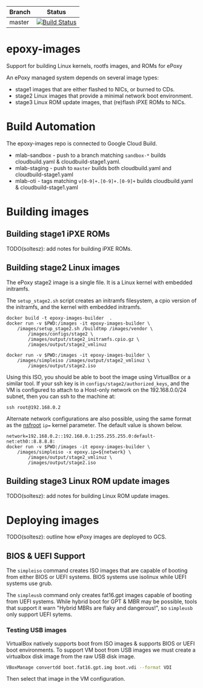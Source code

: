 | Branch | Status |
|--------|--------|
| master | [![Build Status](https://travis-ci.org/m-lab/epoxy-images.svg?branch=master)](https://travis-ci.org/m-lab/epoxy-images) |

# epoxy-images

Support for building Linux kernels, rootfs images, and ROMs for ePoxy

An ePoxy managed system depends on several image types:

 * stage1 images that are either flashed to NICs, or burned to CDs.
 * stage2 Linux images that provide a minimal network boot environment.
 * stage3 Linux ROM update images, that (re)flash iPXE ROMs to NICs.

# Build Automation

The epoxy-images repo is connected to Google Cloud Build.

* mlab-sandbox - push to a branch matching `sandbox-*` builds cloudbuild.yaml &
  cloudbuild-stage1.yaml.
* mlab-staging - push to `master` builds both cloudbuild.yaml and
  cloudbuild-stage1.yaml
* mlab-oti - tags matching `v[0-9]+.[0-9]+.[0-9]+` builds cloudbuild.yaml &
  cloudbuild-stage1.yaml

# Building images

## Building stage1 iPXE ROMs

TODO(soltesz): add notes for building iPXE ROMs.

## Building stage2 Linux images

The ePoxy stage2 image is a single file. It is a Linux kernel with embedded
initramfs.

The `setup_stage2.sh` script creates an initramfs filesystem, a cpio version of
the initramfs, and the kernel with embedded initramfs.

    docker build -t epoxy-images-builder  .
    docker run -v $PWD:/images -it epoxy-images-builder \
        /images/setup_stage2.sh /buildtmp /images/vendor \
            /images/configs/stage2 \
            /images/output/stage2_initramfs.cpio.gz \
            /images/output/stage2_vmlinuz

    docker run -v $PWD:/images -it epoxy-images-builder \
        /images/simpleiso /images/output/stage2_vmlinuz \
            /images/output/stage2.iso

Using this ISO, you should be able to boot the image using VirtualBox or a
similar tool. If your ssh key is in `configs/stage2/authorized_keys`, and the VM
is configured to attach to a Host-only network on the 192.168.0.0/24 subnet,
then you can ssh to the machine at:

    ssh root@192.168.0.2

Alternate network configurations are also possible, using the same format as the
[nsfroot][nfsroot] `ip=` kernel parameter. The default value is shown below.

    network=192.168.0.2::192.168.0.1:255.255.255.0:default-net:eth0::8.8.8.8:
    docker run -v $PWD:/images -it epoxy-images-builder \
        /images/simpleiso -x epoxy.ip=${network} \
            /images/output/stage2_vmlinuz \
            /images/output/stage2.iso

[nfsroot]: https://www.kernel.org/doc/Documentation/filesystems/nfs/nfsroot.txt

## Building stage3 Linux ROM update images

TODO(soltesz): add notes for building Linux ROM update images.

# Deploying images

TODO(soltesz): outline how ePoxy images are deployed to GCS.

## BIOS & UEFI Support

The `simpleiso` command creates ISO images that are capable of booting from
either BIOS or UEFI systems. BIOS systems use isolinux while UEFI systems use
grub.

The `simpleusb` command only creates fat16.gpt images capable of booting from
UEFI systems. While hybrid boot for GPT & MBR may be possible, tools that
support it warn "Hybrid MBRs are flaky and dangerous!", so `simpleusb` only
support UEFI sytems.

### Testing USB images

VirtualBox natively supports boot from ISO images & supports BIOS or UEFI
boot environments. To support VM boot from USB images we must create a
virtualbox disk image from the raw USB disk image.

```bash
VBoxManage convertdd boot.fat16.gpt.img boot.vdi --format VDI
```

Then select that image in the VM configuration.
